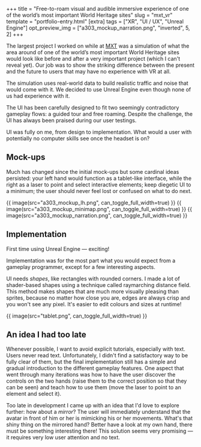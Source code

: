 +++
title = "Free-to-roam visual and audible immersive experience of one of the world’s most important World Heritage sites"
slug = "mxt_vr"
template = "portfolio-entry.html"
[extra]
tags = ["XR", "UI / UX", "Unreal Engine"]
opt_preview_img = ["a303_mockup_narration.png", "inverted", 5, 2]
+++

The largest project I worked on while at [MXT](https://mxt.co.uk/) was a simulation of what the area around of one of the world’s most important World Heritage sites would look like before and after a very important project (which I can't reveal yet). Our job was to show the striking difference between the present and the future to users that may have no experience with VR at all.

The simulation uses real-world data to build realistic traffic and noise that would come with it. We decided to use Unreal Engine even though none of us had experience with it.

The UI has been carefully designed to fit two seemingly contradictory gameplay flows: a guided tour and free roaming. Despite the challenge, the UI has always been praised during our user testings.

UI was fully on me, from design to implementation. What would a user with potentially no computer skills see once the headset is on?

## Mock-ups

Much has changed since the initial mock-ups but some cardinal ideas persisted: your left hand would function as a tablet-like interface, while the right as a laser to point and select interactive elements; keep diegetic UI to a minimum; the user should never feel lost or confused on what to do next.

{{ image(src="a303_mockup_lh.png", can_toggle_full_width=true) }}
{{ image(src="a303_mockup_minimap.png", can_toggle_full_width=true) }}
{{ image(src="a303_mockup_narration.png", can_toggle_full_width=true) }}

## Implementation

First time using Unreal Engine — exciting!

Implementation was for the most part what you would expect from a gameplay programmer, except for a few interesting aspects.

UI needs _shapes_, like rectangles with rounded corners. I made a lot of shader-based shapes using a technique called raymarching distance field. This method makes shapes that are much more visually pleasing than sprites, because no matter how close you are, edges are always crisp and you won't see any pixel. It's easier to edit colours and sizes at runtime!

{{ image(src="tablet.png", can_toggle_full_width=true) }}

## An idea I had too late

Whenever possible, I want to avoid explicit tutorials, especially with text. Users never read text. Unfortunately, I didn't find a satisfactory way to be fully clear of them, but the final implementation still has a simple and gradual introduction to the different gameplay features. One aspect that went through many iterations was how to have the user discover the controls on the two hands (raise them to the correct position so that they can be seen) and teach how to use them (move the laser to point to an element and select it).

Too late in development I came up with an idea that I'd love to explore further: how about a *mirror*? The user will immediately understand that the avatar in front of him or her is mimicking his or her movements. What's that shiny thing on the mirrored hand? Better have a look at my own hand, there must be something interesting there! This solution seems very promising — it requires very low user attention and no text.
